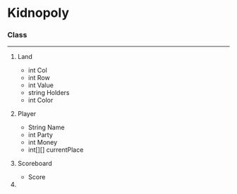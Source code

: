# Kidnopoly

### Class
----------

1. Land
   - int Col
   - int Row
   - int Value
   - string Holders
   - int Color
   
2. Player
   - String Name
   - int Party
   - int Money
   - int[][] currentPlace

3. Scoreboard
   - Score
   
4. 
